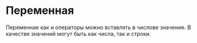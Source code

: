 # Переменная
Переменнае как и операторы можно вставлять в числове значение. В качестве значений могут быть как числа, так и строки.
